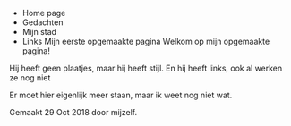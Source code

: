 - Home page
- Gedachten
- Mijn stad
- Links
Mijn eerste opgemaakte pagina
Welkom op mijn opgemaakte pagina!

Hij heeft geen plaatjes, maar hij heeft stijl. En hij heeft links, ook al werken ze nog niet

Er moet hier eigenlijk meer staan, maar ik weet nog niet wat.

Gemaakt 29 Oct 2018 
door mijzelf.
